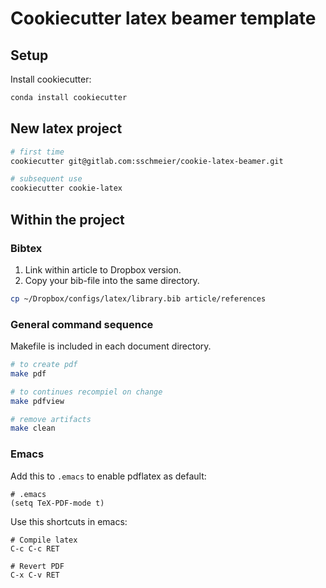 # Cookiecutter latex beamer template



## Setup
Install cookiecutter:

```bash
conda install cookiecutter
```

## New latex project

```bash
# first time
cookiecutter git@gitlab.com:sschmeier/cookie-latex-beamer.git

# subsequent use
cookiecutter cookie-latex
```


## Within the project

### Bibtex
1. Link within article to Dropbox version.
2. Copy your bib-file into the same directory.

```bash
cp ~/Dropbox/configs/latex/library.bib article/references
```

### General command sequence

Makefile is included in each document directory.

```bash
# to create pdf
make pdf

# to continues recompiel on change
make pdfview

# remove artifacts
make clean
```

### Emacs

Add this to `.emacs` to enable pdflatex as default:

```
# .emacs
(setq TeX-PDF-mode t)
```

Use this shortcuts in emacs:

```
# Compile latex
C-c C-c RET

# Revert PDF
C-x C-v RET
```

